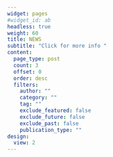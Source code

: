 ```yaml
---
widget: pages
#widget_id: ab
headless: true
weight: 60
title: NEWS
subtitle: "Click for more info "
content:
  page_type: post
  count: 3
  offset: 0
  order: desc
  filters:
    author: ""
    category: ""
    tag: ""
    exclude_featured: false
    exclude_future: false
    exclude_past: false
    publication_type: ""
design:
  view: 2
---
```


